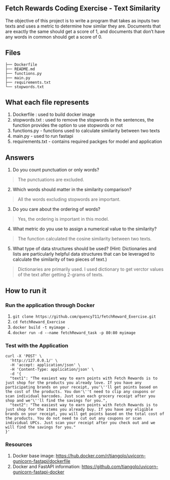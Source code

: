 ## Fetch Rewards Coding Exercise - Text Similarity

The objective of this project is to write a program that takes as inputs two texts and uses a metric to determine how similar they are. Documents that are exactly the same should get a score of 1, and documents that don’t have any words in common should get a score of 0. 
 

## Files

```
├── Dockerfile
├── README.md 
├── functions.py
├── main.py
├── requirements.txt 
└── stopwords.txt
```

## What each file represents 

1. Dockerfile : used to build docker image
2. stopwords.txt : used to remove the stopwords in the sentences, the function provides the option to use stopwords or not 
3. functions.py - functions used to calculate similarity between two texts
4. main.py - used to run fastapi
6. requirements.txt - contains required packges for model and application

## Answers 
1. Do you count punctuation or only words?
> The punctuations are excluded. 
2. Which words should matter in the similarity comparison?
> All the words excluding stopwords are important.  
3. Do you care about the ordering of words?
> Yes, the ordering is important in this model. 
4. What metric do you use to assign a numerical value to the similarity?
> The function calculated the cosine similarity between two texts. 
5. What type of data structures should be used? (Hint: Dictionaries and lists are particularly helpful data structures that can be leveraged to calculate the similarity of two pieces of text.)
> Dictionaries are primarily used. I used dictionary to get verctor values of the text after getting 2-grams of texts.   

## How to run it
### Run the application through Docker

1. ```git clone https://github.com/quency711/fetchReward_Exercise.git```
2. ```cd fetchReward_Exercise```
3. ```docker build -t myimage .  ```
4. ```docker run -d --name fetchReward_task -p 80:80 myimage  ```  

### Test with the Application

```
curl -X 'POST' \
  'http://127.0.0.1/' \
  -H 'accept: application/json' \
  -H 'Content-Type: application/json' \
  -d '{
  "text1": "The easiest way to earn points with Fetch Rewards is to just shop for the products you already love. If you have any participating brands on your receipt, you'\''ll get points based on the cost of the products. You don'\''t need to clip any coupons or scan individual barcodes. Just scan each grocery receipt after you shop and we'\''ll find the savings for you.",
  "text2": "The easiest way to earn points with Fetch Rewards is to just shop for the items you already buy. If you have any eligible brands on your receipt, you will get points based on the total cost of the products. You do not need to cut out any coupons or scan individual UPCs. Just scan your receipt after you check out and we will find the savings for you."
}'

```

### Resources

1. Docker base image: https://hub.docker.com/r/tiangolo/uvicorn-gunicorn-fastapi/dockerfile
2. Docker and FastAPI information: https://github.com/tiangolo/uvicorn-gunicorn-fastapi-docker

